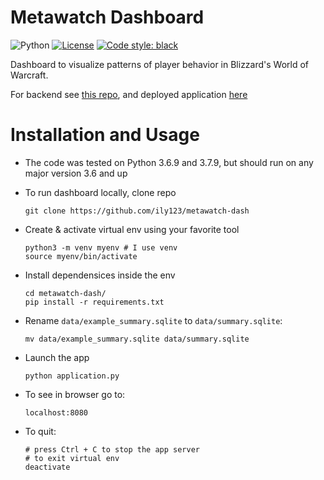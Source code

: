 # Metawatch Dashboard


![Python](https://img.shields.io/badge/python-3.6%7C3.7-blue.svg)
[![License](https://img.shields.io/badge/license-GPL3-blue.svg)](https://raw.githubusercontent.com/ily123/metawatch-dash/master/LICENSE)
[![Code style: black](https://img.shields.io/badge/code%20style-black-000000.svg)](https://github.com/psf/black)

Dashboard to visualize patterns of player behavior in Blizzard's World of Warcraft.

For backend see [this repo](https://github.com/ily123/metawatch), and deployed
application [here](https://bit.ly/35ZdAvD)

# Installation and Usage
* The code was tested on Python 3.6.9 and 3.7.9, but should run on any major version 3.6 and up

* To run dashboard locally, clone repo
    ```
    git clone https://github.com/ily123/metawatch-dash
    ```
* Create & activate virtual env using your favorite tool
    ```
    python3 -m venv myenv # I use venv
    source myenv/bin/activate
    ```
* Install dependensices inside the env
    ```
    cd metawatch-dash/
    pip install -r requirements.txt
    ```
* Rename ```data/example_summary.sqlite``` to ```data/summary.sqlite```:
    ```
    mv data/example_summary.sqlite data/summary.sqlite
    ```
* Launch the app
    ```
    python application.py
    ```
* To see in browser go to:
    ```
    localhost:8080
    ```
* To quit:
    ```
    # press Ctrl + C to stop the app server
    # to exit virtual env
    deactivate
    ```

